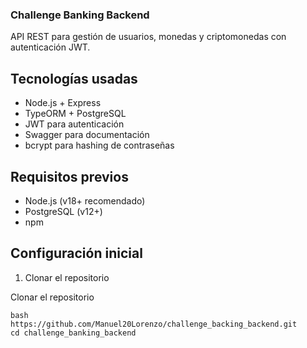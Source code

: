 ### Challenge Banking Backend
API REST para gestión de usuarios, monedas y criptomonedas con autenticación JWT.


## Tecnologías usadas
- Node.js + Express
- TypeORM + PostgreSQL
- JWT para autenticación
- Swagger para documentación
- bcrypt para hashing de contraseñas

## Requisitos previos
- Node.js (v18+ recomendado)
- PostgreSQL (v12+)
- npm

## Configuración inicial
1. Clonar el repositorio

Clonar el repositorio

```
bash
https://github.com/Manuel20Lorenzo/challenge_backing_backend.git
cd challenge_banking_backend
```
